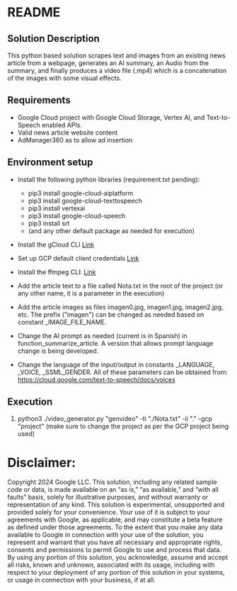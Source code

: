 # README

## Solution Description
This python based solution scrapes text and images from an existing news article from a webpage, generates an AI summary, an Audio from the summary, and finally produces a video file (.mp4) which is a concatenation of the images with some visual effects.

## Requirements
* Google Cloud project with Google Cloud Storage, Vertex AI, and Text-to-Speech enabled APIs.
* Valid news article website content
* AdManager360 as to allow ad insertion


## Environment setup
* Install the following python libraries (requirement.txt pending):

    * pip3 install google-cloud-aiplatform
    * pip3 install google-cloud-texttospeech
    * pip3 install vertexai
    * pip3 install google-cloud-speech
    * pip3 install srt
    * (and any other default package as needed for execution)

* Install the gCloud CLI [Link](https://cloud.google.com/sdk/docs/install)
* Set up GCP default client credentials [Link](https://cloud.google.com/docs/authentication/provide-credentials-adc)
* Install the ffmpeg CLI: [Link](https://ffmpeg.org/download.html)
* Add the article text to a file called Nota.txt in the root of the project (or any other name, it is a parameter in the execution)
* Add the article images as files imagen0.jpg, imagen1.jpg, imagen2.jpg, etc. The prefix ("imagen") can be changed as needed based on constant _IMAGE_FILE_NAME.
* Change the AI prompt as needed (current is in Spanish) in function_summarize_article. A version that allows prompt language change is being developed.
* Change the language of the input/output in constants _LANGUAGE, _VOICE, _SSML_GENDER. All of these parameters can be obtained from: https://cloud.google.com/text-to-speech/docs/voices


## Execution

1. python3 ./video_generator.py "genvideo" -ti "./Nota.txt" -ii "." -gcp "project" (make sure to change the project as per the GCP project being used)

# Disclaimer:
Copyright 2024 Google LLC. This solution, including any related sample code or data, is made available on an “as is,” “as available,” and “with all faults” basis, solely for illustrative purposes, and without warranty or representation of any kind. This solution is experimental, unsupported and provided solely for your convenience. Your use of it is subject to your agreements with Google, as applicable, and may constitute a beta feature as defined under those agreements. To the extent that you make any data available to Google in connection with your use of the solution, you represent and warrant that you have all necessary and appropriate rights, consents and permissions to permit Google to use and process that data. By using any portion of this solution, you acknowledge, assume and accept all risks, known and unknown, associated with its usage, including with respect to your deployment of any portion of this solution in your systems, or usage in connection with your business, if at all.